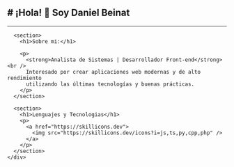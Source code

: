 <!DOCTYPE html>
<html lang="en">
  <head>
    <meta charset="UTF-8" />
    <meta name="viewport" content="width=device-width, initial-scale=1.0" />
    <title>Document</title>
  </head>
  <body>
    <div>
      <section>
        <h1># ¡Hola! 👋 Soy Daniel Beinat</h1>
        <hr />
      </section>

      <section>
        <h1>Sobre mi:</h1>

        <p>
          <strong>Analista de Sistemas | Desarrollador Front-end</strong><br />
          Interesado por crear aplicaciones web modernas y de alto rendimiento
          utilizando las últimas tecnologías y buenas prácticas.
        </p>
      </section>

      <section>
        <h1>Lenguajes y Tecnologias</h1>
        <p>
          <a href="https://skillicons.dev">
            <img src="https://skillicons.dev/icons?i=js,ts,py,cpp,php" />
          </a>
        </p>
      </section>
    </div>
  </body>
</html>





